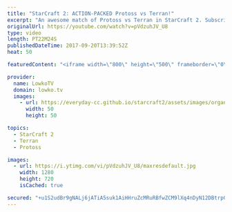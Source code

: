 ```yaml
---
title: "StarCraft 2: ACTION-PACKED Protoss vs Terran!"
excerpt: "An awesome match of Protoss vs Terran in StarCraft 2. Subscribe for more videos: http://lowko.tv/youtube More StarCraft 2 casts: https://goo.gl/C1yp8c  Both players are off-racing in this match. Essentially meaning that while they have a decent understanding of the game, their expertise may not be specifically"
originalUrl: https://youtube.com/watch?v=pVdzuhJV_U8
type: video
length: PT22M24S
publishedDateTime: 2017-09-20T13:39:52Z
heat: 50

featuredContent: "<iframe width=\"800\" height=\"500\" frameborder=\"0\" src=\"https://www.youtube.com/embed/pVdzuhJV_U8\" allow=\"accelerometer; autoplay; encrypted-media; gyroscope; picture-in-picture\" allowfullscreen></iframe>"

provider:
  name: LowkoTV
  domain: lowko.tv
  images:
    - url: https://everyday-cc.github.io/starcraft2/assets/images/organizations/lowko.tv-50x50.jpg
      width: 50
      height: 50

topics:
  - StarCraft 2
  - Terran
  - Protoss

images:
  - url: https://i.ytimg.com/vi/pVdzuhJV_U8/maxresdefault.jpg
    width: 1280
    height: 720
    isCached: true

secured: "+u1S2udBr9gNALj6jATiA5suk1AiHHruZcMRuRBfwZCM9lXq4nDyN12DBtrpGx2ltC8d/Ole0W6OtDhmWRJQKJGxUsicsbRfHqyfB8APcVykTz7WrhwYhMYR0ACnqWffyuDiYHV34Jhp+SvpveYUjKrfvUpyGWsy2MKrfV6+72dr0sA8GHwyOrL9mRUfUvDW4b9OHpv+p7MdshKj2LG51wRB5rBLp6my89YKnoRdxUSl0M/lKgQhvpCKP3O+tbIMsUlwTSVQnDG29zc7nUw97k6vxKSO7piYqNzlojHWBOaLkYM/xqJQbEc8319w3CjklTJVdm+uqGefKaCO8gZbpTDZwc7EMrxODZtujtXczq1d1URkGLtYU1qXwJ0w0FuOLrr+LW3gHSeAMLCuqQW+9UpGdB0j2STCn46uRNLWZQQ=;By7y67eWGmVq5sVYanffbQ=="
---
```


